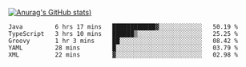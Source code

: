 [![Anurag's GitHub stats](https://github-readme-stats.vercel.app/api?username=Old-Camel&show_icons=true&theme=dark))](https://github.com/anuraghazra/github-readme-stats)
<!--START_SECTION:waka-->
```text
Java         6 hrs 17 mins   ████████████▓░░░░░░░░░░░░   50.19 % 
TypeScript   3 hrs 10 mins   ██████▒░░░░░░░░░░░░░░░░░░   25.25 % 
Groovy       1 hr 3 mins     ██░░░░░░░░░░░░░░░░░░░░░░░   08.42 % 
YAML         28 mins         █░░░░░░░░░░░░░░░░░░░░░░░░   03.79 % 
XML          22 mins         ▓░░░░░░░░░░░░░░░░░░░░░░░░   02.98 % 
```
<!--END_SECTION:waka-->

